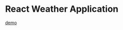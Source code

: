 # React Weather Application

[demo]([https://farahalh.github.io/react-weather-application/package.json/](https://lovely-zabaione-d17f7a.netlify.app/)https://lovely-zabaione-d17f7a.netlify.app/)
